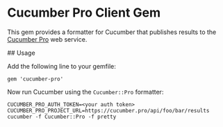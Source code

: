 # Cucumber Pro Client Gem

This gem provides a formatter for Cucumber that publishes results to the [Cucumber Pro](https://cucumber.pro) web service.

## Usage

Add the following line to your gemfile:

```
gem 'cucumber-pro'
```

Now run Cucumber using the `Cucumber::Pro` formatter:

```
CUCUMBER_PRO_AUTH_TOKEN=<your auth token> CUCUMBER_PRO_PROJECT_URL=https://cucumber.pro/api/foo/bar/results cucumber -f Cucumber::Pro -f pretty
```

